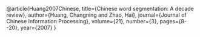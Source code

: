 @article{Huang2007Chinese,
  title={Chinese word segmentation: A decade review},
  author={Huang, Changning and Zhao, Hai},
  journal={Journal of Chinese Information Processing},
  volume={21},
  number={3},
  pages={8--20},
  year={2007}
}
